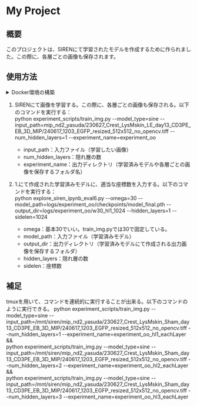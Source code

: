 # My Project

## 概要
このプロジェクトは、SIRENにて学習されたモデルを作成するために作られました。この際に、各層ごとの画像も保存されます。

## 使用方法

<details><summary>Docker環境の構築</summary>

### Build
`image_name` is free as docker image name．<br>
```
cd docker_for_build
sudo docker build -t image_name .
cd ..
```

### Run Container
`$pwd` is mount current dir．<br>
```
sudo docker run -it --shm-size 2g --gpus all -v $(pwd):/workspace image_name 
```

</details>

1. SIRENにて画像を学習する。この際に、各層ごとの画像も保存される。以下のコマンドを実行する：  
   python experiment_scripts/train_img.py --model_type=sine --input_path=mip_nd2_yasuda/230627_Crest_LysMskin_LE_day13_CD3PE_EB_3D_MIP/240617_1203_EGFP_resized_512x512_no_opencv.tiff --num_hidden_layers=1 --experiment_name=experiment_oo
   - input_path：入力ファイル（学習したい画像）
   - num_hidden_layers：隠れ層の数
   - experiment_name：出力ディレクトリ（学習済みモデルや各層ごとの画像を保存するフォルダ名）

2. 1.にて作成された学習済みモデルに、適当な座標数を入力する。以下のコマンドを実行する：  
   python explore_siren_ipynb_eval6.py --omega=30 --model_path=logs/experiment_oo/checkpoints/model_final.pth --output_dir=logs/experiment_oo/w30_hl1_1024 --hidden_layers=1 --sidelen=1024
   - omega：基本30でいい。train_img.pyでは30で固定している。
   - model_path：入力ファイル（学習済みモデル）
   - output_dir：出力ディレクトリ（学習済みモデルにて作成される出力画像を保存するフォルダ）
   - hidden_layers：隠れ層の数
   - sidelen：座標数
  
## 補足
tmuxを用いて、コマンドを連続的に実行することが出来る。以下のコマンドのように実行できる。
python experiment_scripts/train_img.py --model_type=sine --input_path=/mnt/siren/mip_nd2_yasuda/230627_Crest_LysMskin_Sham_day13_CD3PE_EB_3D_MIP/240617_1203_EGFP_resized_512x512_no_opencv.tiff --num_hidden_layers=1 --experiment_name=experiment_oo_hl1_eachLayer && \
python experiment_scripts/train_img.py --model_type=sine --input_path=/mnt/siren/mip_nd2_yasuda/230627_Crest_LysMskin_Sham_day13_CD3PE_EB_3D_MIP/240617_1203_EGFP_resized_512x512_no_opencv.tiff --num_hidden_layers=2 --experiment_name=experiment_oo_hl2_eachLayer && \
python experiment_scripts/train_img.py --model_type=sine --input_path=/mnt/siren/mip_nd2_yasuda/230627_Crest_LysMskin_Sham_day13_CD3PE_EB_3D_MIP/240617_1203_EGFP_resized_512x512_no_opencv.tiff --num_hidden_layers=3 --experiment_name=experiment_oo_hl3_eachLayer
